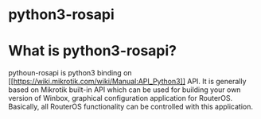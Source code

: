 # python3-rosapi

# What is python3-rosapi?

pythoun-rosapi is python3 binding on [[https://wiki.mikrotik.com/wiki/Manual:API_Python3]] API. 
It is generally based on Mikrotik built-in API which can be used for building your own version of Winbox, graphical configuration application for RouterOS. Basically, all RouterOS functionality can be controlled with this application.
